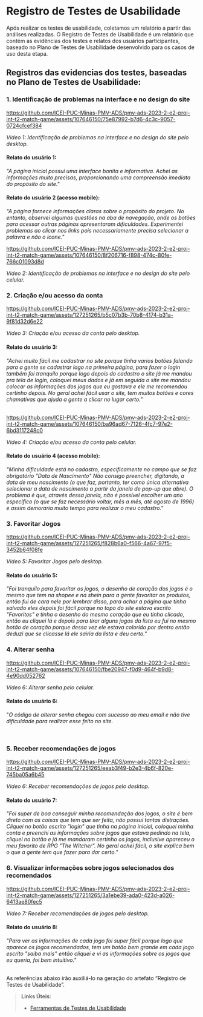 # Registro de Testes de Usabilidade

Após realizar os testes de usabilidade, coletamos um relatório a partir das análises realizadas. O Registro de Testes de Usabilidade é um relatório que contém as evidências dos testes e relatos dos usuários participantes, baseado no Plano de Testes de Usabilidade desenvolvido para os casos de uso desta etapa.

## Registros das evidencias dos testes, baseadas no Plano de Testes de Usabilidade:

### 1. Identificação de problemas na interface e no design do site


https://github.com/ICEI-PUC-Minas-PMV-ADS/pmv-ads-2023-2-e2-proj-int-t2-match-game/assets/107646150/75e87992-b7d6-4c3c-9057-0724cfcef384

_Video 1: Identificação de problemas na interface e no design do site pelo desktop._

#### Relato do usuário 1: 
_"A página inicial possui uma interface bonita e informativa. Achei as informações muito precisas, proporcionando uma compreensão imediata do propósito do site."_
<br>

#### Relato do usuário 2 (acesso mobile): 
_"A página fornece informações claras sobre o propósito do projeto. No entanto, observei algumas questões na aba de navegação, onde os botões para acessar outras páginas apresentaram dificuldades. Experimentei problemas ao clicar nos links pois necessariamente precisa selecionar a palavra e não o icone."_
<br>


https://github.com/ICEI-PUC-Minas-PMV-ADS/pmv-ads-2023-2-e2-proj-int-t2-match-game/assets/107646150/8f206716-f898-474c-80fe-766c01093d8d

_Video 2: Identificação de problemas na interface e no design do site pelo celular._


### 2. Criação e/ou acesso da conta

https://github.com/ICEI-PUC-Minas-PMV-ADS/pmv-ads-2023-2-e2-proj-int-t2-match-game/assets/127251265/b5c07b3b-70b8-4174-b31a-9f81d32d6e22

_Video 3: Criação e/ou acesso da conta pelo desktop._

#### Relato do usuário 3: 
_"Achei muito fácil me cadastrar no site porque tinha varios botões falando para a gente se cadastrar logo na primeira página, para fazer o login também foi tranquilo porque logo depois do cadastro o site já me mandou pra tela de login, coloquei meus dados e já em seguida o site me mandou colocar as informações dos jogos que eu gostava e ele me recomendou certinho depois. No geral achei fácil usar o site, tem muitos botões e cores chamativas que ajuda a gente a clicar no lugar certo."_
<br><br>

https://github.com/ICEI-PUC-Minas-PMV-ADS/pmv-ads-2023-2-e2-proj-int-t2-match-game/assets/107646150/ba96ad67-7126-4fc7-97e2-6bd3117248c0

_Video 4: Criação e/ou acesso da conta pelo celular._

#### Relato do usuário 4 (acesso mobile): 
_"Minha dificuldade está no cadastro, especificamente no campo que se faz obrigatório "Data de Nascimento"
Não consigo preencher, digitando, a data de meu nascimento (o que faz, portanto, ter como única alternativa selecionar a data de nascimento a partir da janela de pop-up que abre). O problema é que, através dessa janela, não é possível escolher um ano específico (o que se faz necessário voltar, mês a mês, até agosto de 1996) e assim demoraria muito tempo para realizar o meu cadastro."_
<br>

### 3. Favoritar Jogos

https://github.com/ICEI-PUC-Minas-PMV-ADS/pmv-ads-2023-2-e2-proj-int-t2-match-game/assets/127251265/f828b6a0-f566-4a67-97f5-3452b64f08fe

_Video 5: Favoritar Jogos pelo desktop._
  
#### Relato do usuário 5:
_"Foi tranquilo para favoritar os jogos, o desenho de coração dos jogos é o mesmo que tem na shopee e na shein para a gente favoritar os produtos, então fui de cara nele por lembrar disso, para achar a página que tinha salvado eles depois foi fácil porque no topo do site estava escrito "Favoritos" e tinha o desenho do mesmo coração que eu tinha clicado, então eu cliquei lá e depois para tirar alguns jogos da lista eu fui no mesmo botão de coração porque dessa vez ele estava colorido por dentro então deduzi que se clicasse lá ele sairia da lista e deu certo."_


### 4. Alterar senha

https://github.com/ICEI-PUC-Minas-PMV-ADS/pmv-ads-2023-2-e2-proj-int-t2-match-game/assets/107646150/fbe20947-f0d9-464f-b9d8-4e90dd052762

_Video 6:  Alterar senha pelo celular._

#### Relato do usuário 6:
"_O código de alterar senha chegou com sucesso ao meu email e não tive dificuldade para realizar esse feito no site._

<br>

### 5. Receber recomendações de jogos

https://github.com/ICEI-PUC-Minas-PMV-ADS/pmv-ads-2023-2-e2-proj-int-t2-match-game/assets/127251265/eeab3f49-b2e3-4b6f-820e-745ba05a6b45

_Video 6:  Receber recomendações de jogos pelo desktop._

#### Relato do usuário 7:
_"Foi super de boa conseguir minha recomendação dos jogos, o site é bem direto com as coisas que tem que ser feita, não possui tantas distrações. Cliquei no botão escrito "login" que tinha na página inicial, coloquei minha conta e preenchi as informações sobre jogos que estava pedindo na tela, cliquei no botão e já me mandaram certinho os jogos, inclusive apareceu o meu favorito de RPG "The Witcher". No geral achei fácil, o site explica bem o que a gente tem que fazer para dar certo."_
<br>

### 6. Visualizar informações sobre jogos selecionados dos recomendados

https://github.com/ICEI-PUC-Minas-PMV-ADS/pmv-ads-2023-2-e2-proj-int-t2-match-game/assets/127251265/3a1ebe39-ada0-423d-a026-6413ae80fec5

_Video 7:  Receber recomendações de jogos pelo desktop._

#### Relato do usuário 8:
_"Para ver as informações de cada jogo foi super fácil porque logo que aparece os jogos recomendados, tem um botão bem grande em cada jogo escrito "saiba mais" então cliquei e vi as informações sobre os jogos que eu queria, foi bem intuitivo."_

<br> 
As referências abaixo irão auxiliá-lo na geração do artefato “Registro de Testes de Usabilidade”.

> **Links Úteis**:
> - [Ferramentas de Testes de Usabilidade](https://www.usability.gov/how-to-and-tools/resources/templates.html)
